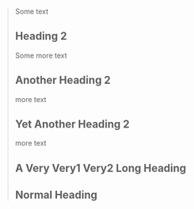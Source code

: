 > Some text
>
>   Heading 2
>   ---------
>
> Some more text
>
> Another Heading 2
>   -----------------
>
> more text
>
>  Yet Another Heading 2
> -----------------
>
> more text
>
>   A Very 
>   Very1 
> Very2 
>   Long Heading
> -----------------
>
> Normal Heading
> ---------
>
